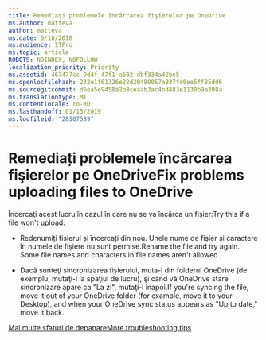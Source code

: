 ```yaml
---
title: Remediați problemele încărcarea fişierelor pe OneDrive
ms.author: matteva
author: matteva
ms.date: 5/18/2018
ms.audience: ITPro
ms.topic: article
ROBOTS: NOINDEX, NOFOLLOW
localization_priority: Priority
ms.assetid: 467477cc-9d4f-47f1-a602-dbf334a42be5
ms.openlocfilehash: 232e1f61326e22d20480057a937fd0ee5ff85dd6
ms.sourcegitcommit: d6ea5e9458a2b8ceaab3ac4bd483e1130b9a398a
ms.translationtype: MT
ms.contentlocale: ro-RO
ms.lasthandoff: 01/15/2019
ms.locfileid: "28307589"
---
```

# <a name="fix-problems-uploading-files-to-onedrive"></a><span data-ttu-id="fcc9d-102">Remediați problemele încărcarea fişierelor pe OneDrive</span><span class="sxs-lookup"><span data-stu-id="fcc9d-102">Fix problems uploading files to OneDrive</span></span>

<span data-ttu-id="fcc9d-103">Încercaţi acest lucru în cazul în care nu se va încărca un fişier:</span><span class="sxs-lookup"><span data-stu-id="fcc9d-103">Try this if a file won't upload:</span></span>
  
- <span data-ttu-id="fcc9d-p101">Redenumiți fișierul și încercați din nou. Unele nume de fişier şi caractere în numele de fişiere nu sunt permise.</span><span class="sxs-lookup"><span data-stu-id="fcc9d-p101">Rename the file and try again. Some file names and characters in file names aren't allowed.</span></span> 
    
- <span data-ttu-id="fcc9d-106">Dacă sunteţi sincronizarea fișierului, muta-l din folderul OneDrive (de exemplu, mutaţi-l la spaţiul de lucru), şi când vă OneDrive stare sincronizare apare ca "La zi", mutaţi-l înapoi.</span><span class="sxs-lookup"><span data-stu-id="fcc9d-106">If you're syncing the file, move it out of your OneDrive folder (for example, move it to your Desktop), and when your OneDrive sync status appears as "Up to date," move it back.</span></span> 
    
[<span data-ttu-id="fcc9d-107">Mai multe sfaturi de depanare</span><span class="sxs-lookup"><span data-stu-id="fcc9d-107">More troubleshooting tips</span></span>](https://go.microsoft.com/fwlink/?linkid=873155)
  

